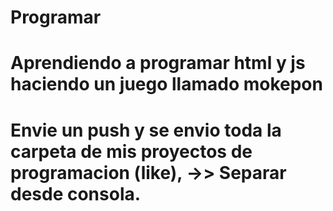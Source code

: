 # Programar
# Aprendiendo a programar html y js haciendo un juego llamado mokepon
# Envie un push y se envio toda la carpeta de mis proyectos de programacion (like), ->> Separar desde consola.
